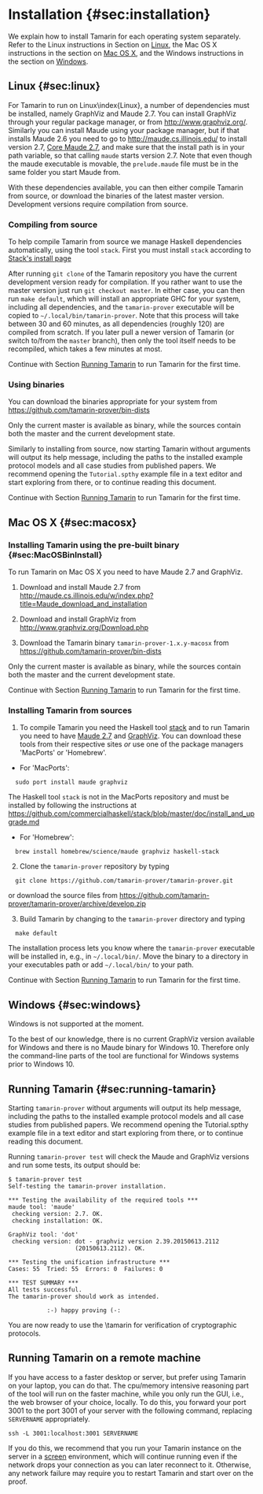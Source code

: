 Installation {#sec:installation}
============


We explain how to install Tamarin for each operating system
separately.  Refer to the Linux instructions in Section on
[Linux](#sec:linux), the Mac OS X instructions in the section on [Mac
OS X](#sec:macosx), and the Windows instructions in the section on
[Windows](#sec:windows). 



Linux {#sec:linux}
-----

For Tamarin to run on Linux\index{Linux}, a number of dependencies
must be installed, namely GraphViz and Maude 2.7. You can install
GraphViz through your regular package manager, or from
<http://www.graphviz.org/>. Similarly you can install Maude using your
package manager, but if that installs Maude 2.6 you need to go to
<http://maude.cs.illinois.edu/> to install version 2.7, [Core Maude
2.7](http://maude.cs.illinois.edu/w/index.php?title=Maude_download_and_installation#Core_Maude_2.7),
and make sure that the install path is in your path variable, so that
calling `maude` starts version 2.7. Note that even though the maude
executable is movable, the `prelude.maude` file must be in the same
folder you start Maude from.

With these dependencies available, you can then either compile
Tamarin from source, or download the binaries of the latest master
version. Development versions require compilation from source.

### Compiling from source ###

To help compile Tamarin from source we manage Haskell dependencies
automatically, using the tool `stack`. First you must install
`stack` according to
[Stack's install page](https://github.com/commercialhaskell/stack/blob/master/doc/install_and_upgrade.md)

After running `git clone` of the Tamarin
repository you have the current development version ready for
compilation. If you rather want to use the master version just run
`git checkout master`. In either case, you can then run `make
default`, which will install an appropriate GHC for your system,
including all dependencies, and the `tamarin-prover` executable
will be copied to `~/.local/bin/tamarin-prover`.
Note that this process will take between 30 and 60 minutes, as all
dependencies (roughly 120) are compiled from scratch. If you later pull a newer
version of Tamarin (or switch to/from the `master` branch), then only
the tool itself needs to be recompiled, which takes a few minutes at
most.

Continue with Section [Running Tamarin](#sec:running-tamarin) to run Tamarin for the first time.

### Using binaries ###

You can download the binaries appropriate for your system from
<https://github.com/tamarin-prover/bin-dists>

Only the current master is available as binary, while the sources
contain both the master and the current development state.

Similarly to installing from source, now starting
Tamarin without arguments will output its help
message, including the paths to the installed example protocol models
and all case studies from published papers. We recommend opening the
`Tutorial.spthy` example file in a text editor and start exploring from
there, or to continue reading this document.

Continue with Section [Running Tamarin](#sec:running-tamarin) to run Tamarin for the first time.


Mac OS X {#sec:macosx}
--------

### Installing Tamarin using the pre-built binary {#sec:MacOSBinInstall}

To run Tamarin on Mac OS X you need to have Maude 2.7 and GraphViz. 

1.  Download and install Maude 2.7 from
  <http://maude.cs.illinois.edu/w/index.php?title=Maude_download_and_installation>

2.  Download and install GraphViz from  
<http://www.graphviz.org/Download.php>

3.  Download the Tamarin binary `tamarin-prover-1.x.y-macosx` from 
<https://github.com/tamarin-prover/bin-dists>

Only the current master is available as binary, while the sources
contain both the master and the current development state.

Continue with Section [Running Tamarin](#sec:running-tamarin) to run Tamarin for the first time.

### Installing Tamarin from sources ###

1. To compile Tamarin you need the Haskell tool [stack](https://github.com/commercialhaskell/stack/blob/master/doc/install_and_upgrade.md#manual-download-1)
and to run Tamarin you need to have [Maude 2.7](http://maude.cs.illinois.edu/w/index.php?title=Maude_download_and_installation) and [GraphViz](http://www.graphviz.org/Download.php). 
You can download these tools from their respective sites *or* use one of the package managers 'MacPorts' or 'Homebrew'. 

  *  For 'MacPorts':
```
  sudo port install maude graphviz
```

The Haskell tool `stack` is not in the MacPorts repository and must be installed by following the instructions at 
  <https://github.com/commercialhaskell/stack/blob/master/doc/install_and_upgrade.md>

  *   For 'Homebrew':
```
  brew install homebrew/science/maude graphviz haskell-stack
```


2. Clone the `tamarin-prover` repository by typing
```
  git clone https://github.com/tamarin-prover/tamarin-prover.git
```
or download the source files from 
  <https://github.com/tamarin-prover/tamarin-prover/archive/develop.zip>


3. Build Tamarin by changing to the `tamarin-prover` directory and 
   typing
```
  make default
```

   The installation process lets you know where the `tamarin-prover`
   executable will be installed in, e.g., in `~/.local/bin/`. Move the
   binary to a directory in your executables path or add
   `~/.local/bin/` to your path.

Continue with Section [Running Tamarin](#sec:running-tamarin) to run Tamarin for the first time.


Windows {#sec:windows}
-------

Windows is not supported at the moment. 

To the best of our knowledge, there is no current GraphViz version
available for Windows and there is no Maude binary for Windows 10. 
Therefore only the command-line parts of the tool are
functional for Windows systems prior to Windows 10.


Running Tamarin {#sec:running-tamarin}
---------------

Starting `tamarin-prover` without arguments will output its
help message, including the paths to the installed example protocol
models and all case studies from published papers. We recommend
opening the Tutorial.spthy example file in a text editor and start
exploring from there, or to continue reading this document.

Running ```tamarin-prover test``` will check the Maude and GraphViz
versions and run some tests, its output should be:

```
$ tamarin-prover test
Self-testing the tamarin-prover installation.

*** Testing the availability of the required tools ***
maude tool: 'maude'
 checking version: 2.7. OK.
 checking installation: OK.

GraphViz tool: 'dot'
 checking version: dot - graphviz version 2.39.20150613.2112 
                   (20150613.2112). OK.

*** Testing the unification infrastructure ***
Cases: 55  Tried: 55  Errors: 0  Failures: 0

*** TEST SUMMARY ***
All tests successful.
The tamarin-prover should work as intended.

           :-) happy proving (-:
```

You are now ready to use the \tamarin for verification of cryptographic protocols.

Running Tamarin on a remote machine
---------------------------------

If you have access to a faster desktop or server, but prefer using
Tamarin on your laptop, you can do that. The cpu/memory intensive
reasoning part of the tool will run on the faster machine, while you
only run the GUI, i.e., the web browser of your choice, locally. To do
this, you forward your port 3001 to the port 3001 of your server
with the following command, replacing ```SERVERNAME``` appropriately.

```
ssh -L 3001:localhost:3001 SERVERNAME
```

If you do this, we recommend that you run your Tamarin instance on
the server in a [screen](https://www.gnu.org/software/screen/manual/screen.html) environment, which will continue
running even if the network drops your connection as you can later
reconnect to it. Otherwise, any network failure may require you to
restart Tamarin and start over on the proof.
